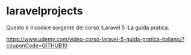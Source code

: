 # laravelprojects
Questo è il codice sorgente del corso :Laravel 5 :La guida pratica.

https://www.udemy.com/video-corso-laravel-5-guida-pratica-italiano/?couponCode=GITHUB10
